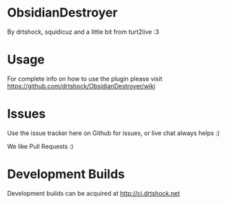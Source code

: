ObsidianDestroyer
===
By drtshock, squidicuz and a little bit from turt2live :3

Usage
===
For complete info on how to use the plugin please visit https://github.com/drtshock/ObsidianDestroyer/wiki

Issues
===
Use the issue tracker here on Github for issues, or live chat always helps :)

We like Pull Requests :)

Development Builds
===
Development builds can be acquired at http://ci.drtshock.net
